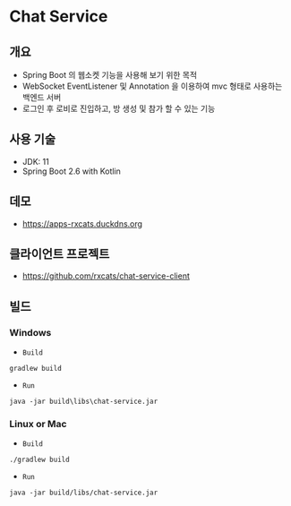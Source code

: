 # Chat Service

## 개요
- Spring Boot 의 웹소켓 기능을 사용해 보기 위한 목적
- WebSocket EventListener 및 Annotation 을 이용하여 mvc 형태로 사용하는 백엔드 서버
- 로그인 후 로비로 진입하고, 방 생성 및 참가 할 수 있는 기능

## 사용 기술
- JDK: 11
- Spring Boot 2.6 with Kotlin

## 데모
- <https://apps-rxcats.duckdns.org>

## 클라이언트 프로젝트
- <https://github.com/rxcats/chat-service-client>

## 빌드

### Windows
- `Build`
```
gradlew build
```

- `Run`
```
java -jar build\libs\chat-service.jar
```

### Linux or Mac
- `Build`
```
./gradlew build
```

- `Run`
```
java -jar build/libs/chat-service.jar
```
